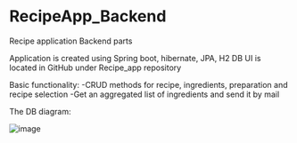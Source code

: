 # RecipeApp_Backend
Recipe application Backend parts

Application is created using Spring boot, hibernate, JPA, H2 DB
UI is located in GitHub under Recipe_app repository

Basic functionality:
-CRUD methods for recipe, ingredients, preparation and recipe selection
-Get an aggregated list of ingredients and send it by mail

The DB diagram:

![image](https://user-images.githubusercontent.com/93883866/183267769-c7d43626-81e1-470b-9db6-a2203d881500.png)


